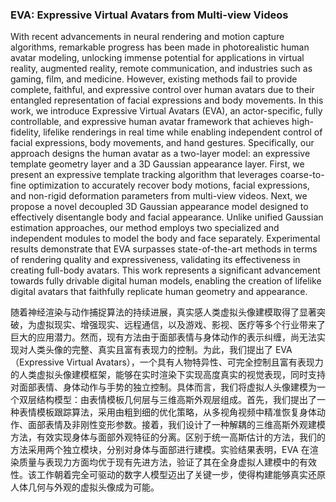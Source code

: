 ### EVA: Expressive Virtual Avatars from Multi-view Videos

With recent advancements in neural rendering and motion capture algorithms, remarkable progress has been made in photorealistic human avatar modeling, unlocking immense potential for applications in virtual reality, augmented reality, remote communication, and industries such as gaming, film, and medicine. However, existing methods fail to provide complete, faithful, and expressive control over human avatars due to their entangled representation of facial expressions and body movements. In this work, we introduce Expressive Virtual Avatars (EVA), an actor-specific, fully controllable, and expressive human avatar framework that achieves high-fidelity, lifelike renderings in real time while enabling independent control of facial expressions, body movements, and hand gestures. Specifically, our approach designs the human avatar as a two-layer model: an expressive template geometry layer and a 3D Gaussian appearance layer. First, we present an expressive template tracking algorithm that leverages coarse-to-fine optimization to accurately recover body motions, facial expressions, and non-rigid deformation parameters from multi-view videos. Next, we propose a novel decoupled 3D Gaussian appearance model designed to effectively disentangle body and facial appearance. Unlike unified Gaussian estimation approaches, our method employs two specialized and independent modules to model the body and face separately. Experimental results demonstrate that EVA surpasses state-of-the-art methods in terms of rendering quality and expressiveness, validating its effectiveness in creating full-body avatars. This work represents a significant advancement towards fully drivable digital human models, enabling the creation of lifelike digital avatars that faithfully replicate human geometry and appearance.

随着神经渲染与动作捕捉算法的持续进展，真实感人类虚拟头像建模取得了显著突破，为虚拟现实、增强现实、远程通信，以及游戏、影视、医疗等多个行业带来了巨大的应用潜力。然而，现有方法由于面部表情与身体动作的表示纠缠，尚无法实现对人类头像的完整、真实且富有表现力的控制。为此，我们提出了 EVA（Expressive Virtual Avatars），一个具有人物特异性、可完全控制且富有表现力的人类虚拟头像建模框架，能够在实时渲染下实现高度真实的视觉表现，同时支持对面部表情、身体动作与手势的独立控制。具体而言，我们将虚拟人头像建模为一个双层结构模型：由表情模板几何层与三维高斯外观层组成。首先，我们提出了一种表情模板跟踪算法，采用由粗到细的优化策略，从多视角视频中精准恢复身体动作、面部表情及非刚性变形参数。接着，我们设计了一种解耦的三维高斯外观建模方法，有效实现身体与面部外观特征的分离。区别于统一高斯估计的方法，我们的方法采用两个独立模块，分别对身体与面部进行建模。实验结果表明，EVA 在渲染质量与表现力方面均优于现有先进方法，验证了其在全身虚拟人建模中的有效性。该工作朝着完全可驱动的数字人模型迈出了关键一步，使得构建能够真实还原人体几何与外观的虚拟头像成为可能。

